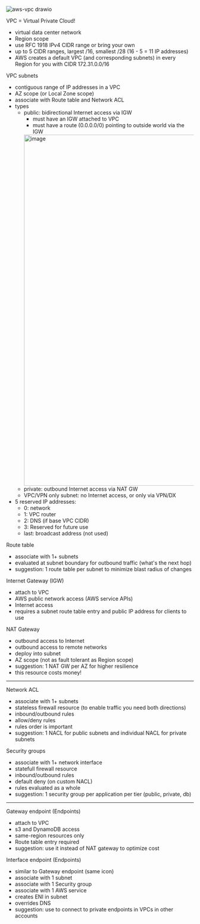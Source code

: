 ![aws-vpc drawio](https://user-images.githubusercontent.com/1047259/184867484-9f11dfbf-e883-4c88-af03-5035ecba78c8.png)

VPC = Virtual Private Cloud!

* virtual data center network
* Region scope
* use RFC 1918 IPv4 CIDR range or bring your own
* up to 5 CIDR ranges, largest /16, smallest /28 (16 - 5 = 11 IP addresses)
* AWS creates a default VPC (and corresponding subnets) in every Region for you
  with CIDR 172.31.0.0/16

VPC subnets

* contiguous range of IP addresses in a VPC
* AZ scope (or Local Zone scope)
* associate with Route table and Network ACL
* types
  * public: bidirectional Internet access via IGW
    * must have an IGW attached to VPC
    * must have a route (0.0.0.0/0) pointing to outside world via the IGW
    <img width="941" alt="image" src="https://user-images.githubusercontent.com/1047259/196145423-e659d894-8224-469d-804a-d3c800a9a204.png">
  * private: outbound Internet access via NAT GW
  * VPC/VPN only subnet: no Internet access, or only via VPN/DX
* 5 reserved IP addresses:
  * 0: network
  * 1: VPC router
  * 2: DNS (if base VPC CIDR)
  * 3: Reserved for future use
  * last: broadcast address (not used)

Route table

* associate with 1+ subnets
* evaluated at subnet boundary for outbound traffic (what's the next hop)
* suggestion: 1 route table per subnet to minimize blast radius of changes

Internet Gateway (IGW)

* attach to VPC
* AWS public network access (AWS service APIs)
* Internet access
* requires a subnet route table entry and public IP address for clients to use

NAT Gateway

* outbound access to Internet
* outbound access to remote networks
* deploy into subnet
* AZ scope (not as fault tolerant as Region scope)
* suggestion: 1 NAT GW per AZ for higher resilience
* this resource costs money! 

---

Network ACL

* associate with 1+ subnets
* stateless firewall resource (to enable traffic you need both directions)
* inbound/outbound rules
* allow/deny rules
* rules order is important
* suggestion: 1 NACL for public subnets and individual NACL for private subnets

Security groups

* associate with 1+ network interface
* statefull firewall resource
* inbound/outbound rules
* default deny (on custom NACL)
* rules evaluated as a whole
* suggestion: 1 security group per application per tier (public, private, db)

---

Gateway endpoint (Endpoints)

* attach to VPC
* s3 and DynamoDB access
* same-region resources only
* Route table entry required
* suggestion: use it instead of NAT gateway to optimize cost

Interface endpoint (Endpoints)

* similar to Gateway endpoint (same icon)
* associate with 1 subnet
* associate with 1 Security group
* associate with 1 AWS service
* creates ENI in subnet
* overrides DNS
* suggestion: use to connect to private endpoints in VPCs in other accounts
